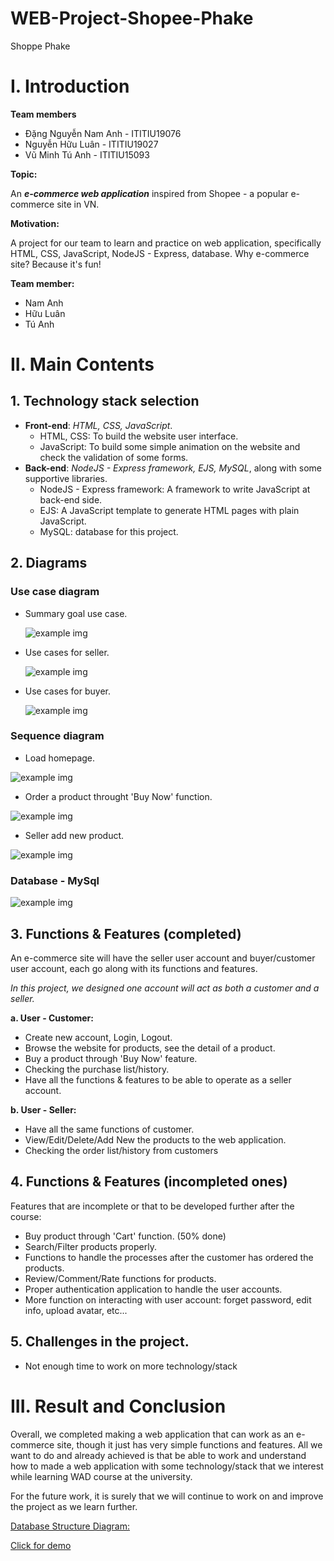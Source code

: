 # WEB-Project-Shopee-Phake
Shoppe Phake
# I. Introduction 

**Team members**

- Đặng Nguyễn Nam Anh - ITITIU19076
- Nguyễn Hữu Luân - ITITIU19027
- Vũ Minh Tú Anh - ITITIU15093

**Topic:**

An ***e-commerce web application*** inspired from Shopee - a popular e-commerce site in VN.  

**Motivation:**

A project for our team to learn and practice on web application, specifically HTML, CSS, JavaScript, NodeJS - Express, database. Why e-commerce site? Because it's fun!

**Team member:**
- Nam Anh
- Hữu Luân
- Tú Anh
# II. Main Contents
## 1. Technology stack selection 

- **Front-end**: *HTML, CSS, JavaScript*.  
  - HTML, CSS: To build the website user interface.
  - JavaScript: To build some simple animation on the website and check the validation of some forms.
- **Back-end**: *NodeJS - Express framework, EJS, MySQL*, along with some supportive libraries.
  - NodeJS - Express framework: A framework to write JavaScript at back-end side.
  - EJS: A JavaScript template to generate HTML pages with plain JavaScript.
  - MySQL: database for this project.

## 2. Diagrams

### Use case diagram 
- Summary goal use case.  
  
  ![example img](/Report-Img/WAD%20Project%20UC1%20-%20Summary.jpg)  

- Use cases for seller.  
  
  ![example img](/Report-Img/WAD%20Project%20UC2%20-%20Seller.jpg)   

- Use cases for buyer.  
  
  ![example img](/Report-Img/WAD%20Project%20UC3%20-%20Buyer.jpg)    


### Sequence diagram  
- Load homepage.  
  
![example img](/Report-Img/WAD%20Project%20Sequence1%20-%20Homepage.jpg)   

- Order a product throught 'Buy Now' function.  
  
![example img](/Report-Img/WAD%20Project%20Sequence2%20-%20Order.jpg)   

- Seller add new product.  

![example img](/Report-Img/WAD%20Project%20Sequence3%20-%20Add%20New%20Product.jpg) 

### Database - MySql
<!-- <a href="https://dbdiagram.io/d/62886fe4f040f104c16c2b8a">Database Structure Diagram:</a>   -->
  

![example img](/Report-Img/WAD%20Project%20ERD.jpg)  
 

## 3. Functions & Features (completed)
An e-commerce site will have the seller user account and buyer/customer user account, each go along with its functions and features.  

*In this project, we designed one account will act as both a customer and a seller.*

**a. User - Customer:**
- Create new account, Login, Logout.
  <!-- ![example img](/Report-Img/exampleImg.jpg)  -->
- Browse the website for products, see the detail of a product.
  <!-- ![example img](/Report-Img/exampleImg.jpg)  -->
- Buy a product through 'Buy Now' feature.
  <!-- ![example img](/Report-Img/exampleImg.jpg)  -->
- Checking the purchase list/history.
  <!-- ![example img](/Report-Img/exampleImg.jpg)  -->
- Have all the functions & features to be able to operate as a seller account.

**b. User - Seller:**
- Have all the same functions of customer.
- View/Edit/Delete/Add New the products to the web application.
  <!-- ![example img](/Report-Img/exampleImg.jpg)  -->
- Checking the order list/history from customers
  <!-- ![example img](/Report-Img/exampleImg.jpg)  -->

## 4. Functions & Features (incompleted ones)
Features that are incomplete or that to be developed further after the course:
- Buy product through 'Cart' function. (50% done)
- Search/Filter products properly.
- Functions to handle the processes after the customer has ordered the products.
- Review/Comment/Rate functions for products.
- Proper authentication application to handle the user accounts.
- More function on interacting with user account: forget password, edit info, upload avatar, etc...


## 5. Challenges in the project.
- Not enough time to work on more technology/stack

# III. Result and Conclusion
Overall, we completed making a web application that can work as an e-commerce site, though it just has very simple functions and features. All we want to do and already achieved is that be able to work and understand how to made a web application with some technology/stack that we interest while learning WAD course at the university.   

For the future work, it is surely that we will continue to work on and improve the project as we learn further.

<a href="https://dbdiagram.io/d/62886fe4f040f104c16c2b8a">Database Structure Diagram:</a>

<a href="https://www.youtube.com/watch?v=7f-CwH-3Vb0">Click for demo</a>
